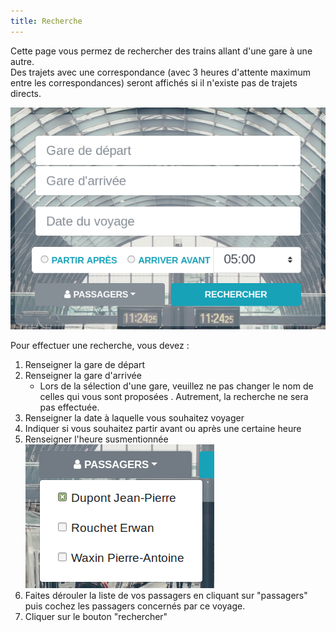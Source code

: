 ```yaml
---
title: Recherche
---
```


Cette page vous permez de rechercher des trains allant d'une gare à une autre.<br>
Des trajets avec une correspondance (avec 3 heures d'attente maximum entre les correspondances) seront affichés si il n'existe pas de trajets directs.

![search](img/search/search.png)

Pour effectuer une recherche, vous devez :
1. Renseigner la gare de départ
2. Renseigner la gare d'arrivée
    * Lors de la sélection d'une gare, veuillez ne pas changer le nom de celles qui vous sont proposées . Autrement, la recherche ne sera pas effectuée.
3. Renseigner la date à laquelle vous souhaitez voyager
4. Indiquer si vous souhaitez partir avant ou après une certaine heure
5. Renseigner l'heure susmentionnée
![image_unique_passager](img/search/search_passagers.png)
6. Faites dérouler la liste de vos passagers en cliquant sur "passagers" puis cochez les passagers concernés par ce voyage.
7. Cliquer sur le bouton "rechercher"
